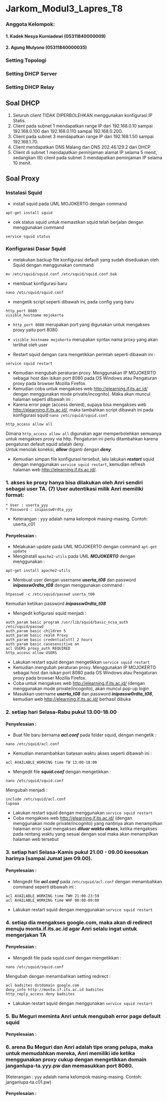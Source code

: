 # Jarkom_Modul3_Lapres_T8
### Anggota Kelompok:
#### 1. Kadek Nesya Kurniadewi (05311840000009)
#### 2. Agung Mulyono (05311840000035)

### Setting Topologi
### Setting DHCP Server
### Setting DHCP Relay

## Soal DHCP
1. Seluruh client TIDAK DIPERBOLEHKAN menggunakan konfigurasi IP Statis.
2. Client pada subnet 1 mendapatkan range IP dari 192.168.0.10 sampai 192.168.0.100 dan 192.168.0.110 sampai 192.168.0.200.
3. Client pada subnet 3 mendapatkan range IP dari 192.168.1.50 sampai 192.168.1.70.
4. Client mendapatkan DNS Malang dan DNS 202.46.129.2 dari DHCP
5. Client di subnet 1 mendapatkan peminjaman alamat IP selama 5 menit, sedangkan (6) client pada subnet 3 mendapatkan peminjaman IP selama 10 menit.

## Soal Proxy
### Instalasi Squid
- install squid pada UML MOJOKERTO dengan command 
```
apt-get install squid
```
- cek status squid untuk memastikan squid telah berjalan dengan menggunakan command
```
service squid status
```
### Konfigurasi Dasar Squid
- melakukan backup file konfigurasi default yang sudah diseduakan oleh Squid dengan menggunakan command
```
mv /etc/squid/squid.conf /etc/squid/squid.conf.bak
```
- membuat konfigurasi baru
```
nano /etc/squid/squid.conf
```
- mengetik script seperti dibawah ini, pada config yang baru
```
http_port 8080
visible_hostname mojokerto
```
- `http_port 8080` merupakan port yang digunakan untuk mengakses proxy yaitu port 8080
- `visible_hostname mojokerto` merupakan syntax nama proxy yang akan terlihat oleh user

- Restart squid dengan cara mengetikkan perintah seperti dibawah ini :
```
service squid restart
```
- Kemudian mengubah peraturan proxy. Menggunakan IP MOJOKERTO sebagai host dan isikan port 8080 pada OS Windows atau Pengaturan proxy pada browser Mozilla Firefox.
- Kemudian coba untuk mengakses web http://elearning.if.its.ac.id/ dengan menggunakan mode private/incognito). Maka akan muncul halaman seperti dibawah ini :
- Karena error page (access denied), supaya bisa mengakses web http://elearning.if.its.ac.id/, maka tambahkan script dibawah ini pada konfigurasi squid `nano /etc/squid/squid.conf`
```
http_access allow all
```
Dimana `http_access allow all` digunakan agar memperbolehkan semuanya untuk mengakses proxy via http. Pengaturan ini perlu ditambahkan karena pengaturan default squid adalah deny. <br>
Untuk menolak koneksi, ***allow*** diganti dengan ***deny***.
- Kemudian simpan file konfigurasi tersebut, lalu lakukan ***restart*** squid dengan menggunakan `service squid restart`, kemudian refresh halaman web http://elearning.if.its.ac.id/.


### 1. akses ke proxy hanya bisa dilakukan oleh Anri sendiri sebagai user TA. (7) User autentikasi milik Anri memiliki format:
    * User : userta_yyy
    * Password : inipassw0rdta_yyy
    
* Keterangan : yyy adalah nama kelompok masing-masing. Contoh: userta_c01
#### Penyelesaian :
- Melakukan update pada UML MOJOKERTO dengan command `apt-get update`
- Menginstall `apache2-utils` pada UML ***MOJOKERTO*** dengan menggunakan :
```
apt-get install apache2-utils
```
- Membuat user dengan username ***userta_t08*** dan password ***inipassw0rdta_t08*** dengan menggunakan command :
```
htpasswd -c /etc/squid/passwd userta_t08
```
Kemudian ketiikan password ***inipassw0rdta_t08***
- Mengedit kofigurasi squid menjadi :
```
auth_param basic program /usr/lib/squid/basic_ncsa_auth /etc/squid/passwd
auth_param basic children 5
auth_param basic realm Proxy
auth_param basic credentialsttl 2 hours
auth_param basic casesensitive on
acl USERS proxy_auth REQUIRED
http_access allow USERS
```
- Lakukan restart squid dengan mengetikkan `service squid restart`
- Kemudian mengubah peraturan proxy. Menggunakan IP MOJOKERTO sebagai host dan isikan port 8080 pada OS Windows atau Pengaturan proxy pada browser Mozilla Firefox. 
- Coba untuk mengakses web http://elearning.if.its.ac.id/ (dengan menggunakan mode private/incognito), akan muncul pop-up login
- Masukkan username ***userta_t08*** dan password ***inipassw0rdta_t08***, kemudian web http://elearning.if.its.ac.id/ berhasil dibuka

### 2. setiap hari Selasa-Rabu pukul 13.00-18.00
#### Penyelesaian :
- Buat file baru bernama ***acl.conf*** pada folder squid, dengan mengetik :
```
nano /etc/squid/acl.conf
```
- Kemudian menambahkan batasan waktu akses seperti dibawah ini :
```
acl AVAILABLE_WORKING time TW 13:00-18:00

```
- Mengedit file ***squid.conf*** dengan mengetikkan :
```
nano /etc/squid/squid.conf
```
Mengubah menjadi :
```
include /etc/squid/acl.conf
lupaaa
```
- Lakukan restart squid dengan menggunakan `service squid restart`
- Coba mengakses web http://elearning.if.its.ac.id/ (dengan menggunakan mode private/incognito) yang nantinya akan menampilkan halaman error saat mengakses ***diluar waktu akses***, ketika mengakses pada rentang waktu yang sesuai dengan soal maka akan menampilkan halaman web tersebut

### 3.  setiap hari Selasa-Kamis pukul 21.00 - 09.00 keesokan harinya (sampai Jumat jam 09.00).
#### Penyelesaian :
- Mengedit file ***acl.conf*** pada `/etc/squid/acl.conf` dengan menambahkan command seperti dibawah ini :
```
acl AVAILABLE_WORKING time TWH 21:00-23:59
acl AVAILABLE_WORKING time WHF 00:00-09:00
```
- Lakukan restart squid dengan menggunakan `service squid restart`

### 4. setiap dia mengakses google.com, maka akan di redirect menuju monta.if.its.ac.id agar Anri selalu ingat untuk mengerjakan TA
#### Penyelesaian :
- Mengedit file pada squid.conf dengan mengetikkan :
```
nano /etc/squid/squid.conf
```
Mengubah dengan menambahkan setting redirect :
```
acl badsites dstdomain google.com
deny_info http://monta.if.its.ac.id badsites
http_reply_access deny badsites
```
- Lakukan restart squid dengan menggunakan `service squid restart`

### 5. Bu Meguri meminta Anri untuk mengubah error page default squid
#### Penyelesaian :
### 6. arena Bu Meguri dan Anri adalah tipe orang pelupa, maka untuk memudahkan mereka, Anri memiliki ide ketika menggunakan proxy cukup dengan mengetikkan domain janganlupa-ta.yyy.pw dan memasukkan port 8080. 
(Keterangan : yyy adalah nama kelompok masing-masing. Contoh: janganlupa-ta.c01.pw)
#### Penyelesaian :
